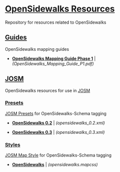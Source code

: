 # [OpenSidewalks Resources](https://github.com/OpenSidewalks/OpenSidewalks-Schema/tree/main/resources)

Repository for resources related to OpenSidewalks

## [Guides](https://github.com/OpenSidewalks/OpenSidewalks-Schema/tree/main/resources/guides)

OpenSidewalks mapping guides

* **[OpenSidewalks Mapping Guide Phase 1](https://github.com/OpenSidewalks/OpenSidewalks-Schema/tree/main/resources/guides/OpenSidewalks_Mapping_Guide_P1.pdf)** | *(OpenSidewalks_Mapping_Guide_P1.pdf)*

## [JOSM](https://github.com/OpenSidewalks/OpenSidewalks-Schema/tree/main/resources/josm)

OpenSidewalks resources for use in [JOSM](https://josm.openstreetmap.de/)

### [Presets](https://github.com/OpenSidewalks/OpenSidewalks-Schema/tree/main/resources/josm/presets)

[JOSM Presets](https://josm.openstreetmap.de/wiki/Presets) for OpenSidewalks-Schema tagging

* **[OpenSidewalks 0.2](https://github.com/OpenSidewalks/OpenSidewalks-Schema/tree/main/resources/josm/presets/opensidewalks_0.2.xml)** | *(opensidewalks_0.2.xml)*

* **[OpenSidewalks 0.3](https://github.com/OpenSidewalks/OpenSidewalks-Schema/tree/main/resources/josm/presets/opensidewalks_0.3.xml)** | *(opensidewalks_0.3.xml)*

### [Styles](https://github.com/OpenSidewalks/OpenSidewalks-Schema/tree/main/resources/josm/styles)

[JOSM Map Style](https://josm.openstreetmap.de/wiki/Styles) for OpenSidewalks-Schema tagging

* **[OpenSidewalks](https://github.com/OpenSidewalks/OpenSidewalks-Schema/tree/main/resources/josm/styles/opensidewalks.mapcss)** | *(opensidewalks.mapcss)*
